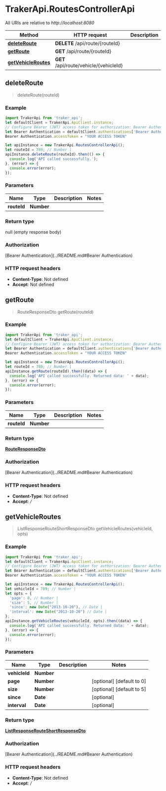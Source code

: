 # TrakerApi.RoutesControllerApi

All URIs are relative to *http://localhost:8080*

Method | HTTP request | Description
------------- | ------------- | -------------
[**deleteRoute**](RoutesControllerApi.md#deleteRoute) | **DELETE** /api/route/{routeId} | 
[**getRoute**](RoutesControllerApi.md#getRoute) | **GET** /api/route/{routeId} | 
[**getVehicleRoutes**](RoutesControllerApi.md#getVehicleRoutes) | **GET** /api/route/vehicle/{vehicleId} | 



## deleteRoute

> deleteRoute(routeId)



### Example

```javascript
import TrakerApi from 'traker_api';
let defaultClient = TrakerApi.ApiClient.instance;
// Configure Bearer (JWT) access token for authorization: Bearer Authentication
let Bearer Authentication = defaultClient.authentications['Bearer Authentication'];
Bearer Authentication.accessToken = "YOUR ACCESS TOKEN"

let apiInstance = new TrakerApi.RoutesControllerApi();
let routeId = 789; // Number | 
apiInstance.deleteRoute(routeId).then(() => {
  console.log('API called successfully.');
}, (error) => {
  console.error(error);
});

```

### Parameters


Name | Type | Description  | Notes
------------- | ------------- | ------------- | -------------
 **routeId** | **Number**|  | 

### Return type

null (empty response body)

### Authorization

[Bearer Authentication](../README.md#Bearer Authentication)

### HTTP request headers

- **Content-Type**: Not defined
- **Accept**: Not defined


## getRoute

> RouteResponseDto getRoute(routeId)



### Example

```javascript
import TrakerApi from 'traker_api';
let defaultClient = TrakerApi.ApiClient.instance;
// Configure Bearer (JWT) access token for authorization: Bearer Authentication
let Bearer Authentication = defaultClient.authentications['Bearer Authentication'];
Bearer Authentication.accessToken = "YOUR ACCESS TOKEN"

let apiInstance = new TrakerApi.RoutesControllerApi();
let routeId = 789; // Number | 
apiInstance.getRoute(routeId).then((data) => {
  console.log('API called successfully. Returned data: ' + data);
}, (error) => {
  console.error(error);
});

```

### Parameters


Name | Type | Description  | Notes
------------- | ------------- | ------------- | -------------
 **routeId** | **Number**|  | 

### Return type

[**RouteResponseDto**](RouteResponseDto.md)

### Authorization

[Bearer Authentication](../README.md#Bearer Authentication)

### HTTP request headers

- **Content-Type**: Not defined
- **Accept**: */*


## getVehicleRoutes

> ListResponseRouteShortResponseDto getVehicleRoutes(vehicleId, opts)



### Example

```javascript
import TrakerApi from 'traker_api';
let defaultClient = TrakerApi.ApiClient.instance;
// Configure Bearer (JWT) access token for authorization: Bearer Authentication
let Bearer Authentication = defaultClient.authentications['Bearer Authentication'];
Bearer Authentication.accessToken = "YOUR ACCESS TOKEN"

let apiInstance = new TrakerApi.RoutesControllerApi();
let vehicleId = 789; // Number | 
let opts = {
  'page': 0, // Number | 
  'size': 5, // Number | 
  'since': new Date("2013-10-20"), // Date | 
  'interval': new Date("2013-10-20") // Date | 
};
apiInstance.getVehicleRoutes(vehicleId, opts).then((data) => {
  console.log('API called successfully. Returned data: ' + data);
}, (error) => {
  console.error(error);
});

```

### Parameters


Name | Type | Description  | Notes
------------- | ------------- | ------------- | -------------
 **vehicleId** | **Number**|  | 
 **page** | **Number**|  | [optional] [default to 0]
 **size** | **Number**|  | [optional] [default to 5]
 **since** | **Date**|  | [optional] 
 **interval** | **Date**|  | [optional] 

### Return type

[**ListResponseRouteShortResponseDto**](ListResponseRouteShortResponseDto.md)

### Authorization

[Bearer Authentication](../README.md#Bearer Authentication)

### HTTP request headers

- **Content-Type**: Not defined
- **Accept**: */*


